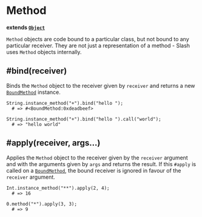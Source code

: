 # Method

**extends [`Object`](/index.sl/doc/object)**

`Method` objects are code bound to a particular class, but not bound to any particular receiver. They are not just a representation of a method - Slash uses `Method` objects internally.

## #bind(receiver)

Binds the `Method` object to the receiver given by `receiver` and returns a new [`BoundMethod`](/index.sl/doc/bound_method) instance.

    String.instance_method("+").bind("hello ");
      # => #<BoundMethod:0xdeadbeef>
    
    String.instance_method("+").bind("hello ").call("world");
      # => "hello world"

## #apply(receiver, args...)

Applies the `Method` object to the receiver given by the `receiver` argument and with the arguments given by `args` and returns the result. If this `#apply` is called on a [`BoundMethod`](/index.sl/doc/bound_method), the bound receiver is ignored in favour of the `receiver` argument.

    Int.instance_method("**").apply(2, 4);
      # => 16
    
    0.method("*").apply(3, 3);
      # => 9
